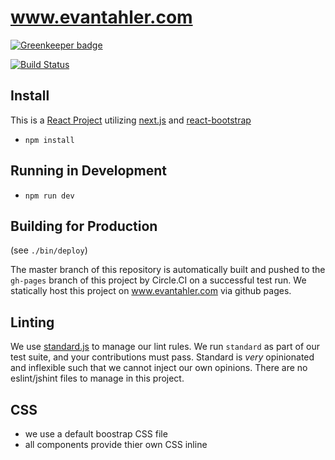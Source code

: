 # www.evantahler.com

[![Greenkeeper badge](https://badges.greenkeeper.io/evantahler/www.evantahler.com.svg)](https://greenkeeper.io/)

[![Build Status](https://circleci.com/gh/evantahler/www.evantahler.com.png)](https://circleci.com/gh/evantahler/www.evantahler.com)

## Install
This is a [React Project](https://facebook.github.io/react/) utilizing [next.js](https://github.com/zeit/next.js/) and [react-bootstrap](https://react-bootstrap.github.io/)

- `npm install`

## Running in Development
- `npm run dev`

## Building for Production

(see `./bin/deploy`)

The master branch of this repository is automatically built and pushed to the `gh-pages` branch of this project by Circle.CI on a successful test run.  We statically host this project on www.evantahler.com via github pages.

## Linting

We use [standard.js](https://standardjs.com) to manage our lint rules.  We run `standard` as part of our test suite, and your contributions must pass.  Standard is *very* opinionated and inflexible such that we cannot inject our own opinions.  There are no eslint/jshint files to manage in this project.

## CSS
- we use a default boostrap CSS file
- all components provide thier own CSS inline


